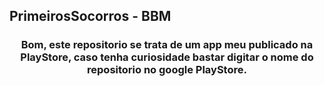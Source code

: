 ## PrimeirosSocorros - BBM

<div align="center">
  <h3>Bom, este repositorio se trata de um app meu publicado na PlayStore, caso tenha curiosidade bastar digitar o nome do repositorio no google PlayStore.</h3>
</div>
